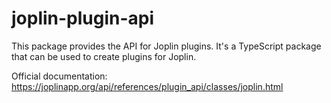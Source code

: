 # joplin-plugin-api

This package provides the API for Joplin plugins. It's a TypeScript package that can be used to create plugins for Joplin.

Official documentation: <https://joplinapp.org/api/references/plugin_api/classes/joplin.html>
